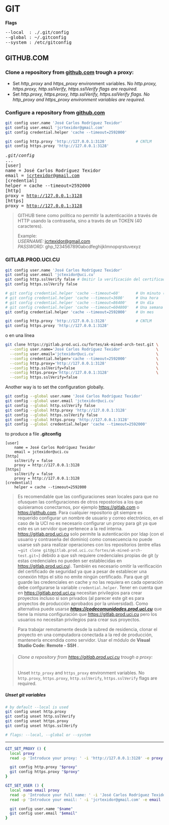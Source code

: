 # GIT

**Flags**

<pre>
--local  : ./.git/config
--global : ~/.gitconfig
--system : /etc/gitconfig
</pre>

## GITHUB.COM

### Clone a repository from [github.com](https://github.com) trough a proxy:  
* Set <var>http_proxy</var> and <var>https_proxy</var> environment variables.
No <var>http.proxy<var>, <var>https.proxy<var>, <var>http.sslVerify<var>, <var>https.sslVerify<var> flags are required.
* Set <var>http.proxy<var>, <var>https.proxy<var>, <var>http.sslVerify<var>, <var>https.sslVerify<var> flags. No <var>http_proxy<var> and <var>https_proxy<var> environment variables are required.

### Configure a repository from [github.com](https://github.com)
```bash
git config user.name 'José Carlos Rodríguez Texidor'
git config user.email 'jcrtexidor@gmail.com'
git config credential.helper 'cache --timeout=2592000'

git config http.proxy 'http://127.0.0.1:3128'             # CNTLM
git config https.proxy 'http://127.0.0.1:3128'
```



<samp><var>.git/config</var>  
...  
[user]  
	name = José Carlos Rodríguez Texidor  
	email = jcrtexidor@gmail.com  
[credential]  
	helper = cache --timeout=2592000  
[http]  
	proxy = http://127.0.0.1:3128  
[https]  
	proxy = http://127.0.0.1:3128  
</samp>


> GITHUB tiene como política no permitir la autenticación a través de HTTP usando la contraseña, sino a través de un TOKEN (40 caracteres).
>
> Example:  
*USERNAME:* jcrtexidor@gmail.com  
*PASSWORD:* ghp_1234567890abcdfeghijklmnopqrstuvexyz

### GITLAB.PROD.UCI.CU

```bash
git config user.name 'José Carlos Rodríguez Texidor'
git config user.email 'jctexidor@uci.cu'
git config http.sslVerify false # Omitir la verificación del certificado de seguridad.
git config https.sslVerify false

# git config credential.helper 'cache --timeout=60'       # Un minuto (60 segundos)
# git config credential.helper 'cache --timeout=3600'     # Una hora
# git config credential.helper 'cache --timeout=86400'    # Un día
# git config credential.helper 'cache --timeout=604800'   # Una semana
git config credential.helper 'cache --timeout=2592000'    # Un mes

git config http.proxy 'http://127.0.0.1:3128'             # CNTLM
git config https.proxy 'http://127.0.0.1:3128'
```

o en una línea

```bash
git clone https://gitlab.prod.uci.cu/fortes/ak-mined-arch-test.git \
  --config user.name='José Carlos Rodríguez Texidor'               \
  --config user.email='jctexidor@uci.cu'                           \
  --config credential.helper='cache --timeout=2592000'             \
  --config http.proxy='http://127.0.0.1:3128'                      \
  --config http.sslVerify=false                                    \
  --config https.proxy='http://127.0.0.1:3128'                     \
  --config https.sslVerify=false
```

Another way is to set the configuration globally.

```bash
git config --global user.name 'José Carlos Rodríguez Texidor'
git config --global user.email 'jctexidor@uci.cu'
git config --global http.sslVerify false
git config --global http.proxy 'http://127.0.0.1:3128'
git config --global https.sslVerify false
git config --global https.proxy 'http://127.0.0.1:3128'
git config --global credential.helper 'cache --timeout=2592000'
```
to produce a file **.gitconfig**

```config
[user]
	name = José Carlos Rodríguez Texidor
	email = jctexidor@uci.cu
[http]
	sslVerify = false
	proxy = http://127.0.0.1:3128
[https]
	sslVerify = false
	proxy = http://127.0.0.1:3128
[credential]
	helper = cache --timeout=2592000
```
> Es recomendable que las configuraciones sean locales para que no ofusquen las configuraciones de otros repostorios a los que quisieramos conectarnos, por ejemplo https://gitlab.com o https://github.com. Para cualquier repositorio git siempre es requerido configurar un nombre de usuario y correo  electrónico, en el caso de la UCI no es necesario configurar un proxy para git ya que este es un servidor que pertenece a la red interna. https://gitlab.prod.uci.cu solo permite la autenticación por ldap (con el usuario y contraseña del dominio) como consecuencia no puede usarse ssh para realizar operaciones con los repositorios (entre ellas ~`git clone git@gitlab.prod.uci.cu:fortes/ak-mined-arch-test.git`~) debido a que ssh requiere credenciales propias de git (y estas credenciales no pueden ser establecidas en https://gitlab.prod.uci.cu). También es necesario omitir la verificación del certificado de seguridad ya que a pesar de establecer una conexión https el sitio no emite ningún certificado. Para que git guarde las credenciales en cache y no las requiera en cada operación debe confgurarse la variable `credential.helper`.
Tener en cuenta que en https://gitlab.prod.uci.cu necesitan privilegios para crear proyectos incluso si son privados (al parecer este git es para proyectos de producción aprobados por la universidad). Como alternativa puede usarse ***https://codecomunidades.prod.uci.cu*** que tiene la misma configuración que https://gitlab.prod.uci.cu pero los usuarios no necesitan privilegios para crear sus proyectos.  

> Para trabajar remotamente desde la subred de residencia, clonar el proyecto en una computadora conectada a la red de producción, mantenerla encendida como servidor. Usar el módulo de **Visual Studio Code: Remote - SSH** .




> ###### Clone a repository from https://gitlab.prod.uci.cu trough a proxy:
> Unset `http_proxy` and `https_proxy` environment variables.
No `http.proxy`, `https.proxy`, `http.sslVerify`, `https.sslVerify` flags are required.  

##### Unset git variables
```bash
# by default --local is used
git config unset http.proxy
git config unset http.sslVerify
git config unset https.proxy
git config unset https.sslVerify

# flags: --local, --global or --system
```

---

```bash
GIT_SET_PROXY () {
  local proxy
  read -p 'Introduce your proxy: ' -i 'http://127.0.0.1:3128' -e proxy

  git config http.proxy "$proxy"
  git config https.proxy "$proxy"
}
```

```bash
GIT_SET_USER () {
  local name email proxy
  read -p 'Introduce your full name: ' -i 'José Carlos Rodríguez Texidor' -e name
  read -p 'Introduce your email: ' -i 'jcrtexidor@gmail.com' -e email

  git config user.name "$name"
  git config user.email "$email"
}
```
